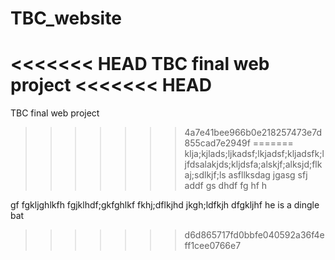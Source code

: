 TBC_website
===========

<<<<<<< HEAD
TBC final web project
<<<<<<< HEAD
=======
TBC final web project
>>>>>>> 4a7e41bee966b0e218257473e7d855cad7e2949f
=======
klja;kjlads;ljkadsf;lkjadsf;kljadsfk;ljfdsalakjds;kljdsfa;alskjf;alksjd;flkaj;sdlkjf;ls
asfllksdag
jgasg
sfj
addf
gs
dhdf
fg
hf
h

gf
fgkljghlkfh
fgjklhdf;gkfghlkf
fkhj;dflkjhd
jkgh;ldfkjh
dfgkljhf
he is a dingle bat
>>>>>>> d6d865717fd0bbfe040592a36f4eff1cee0766e7
